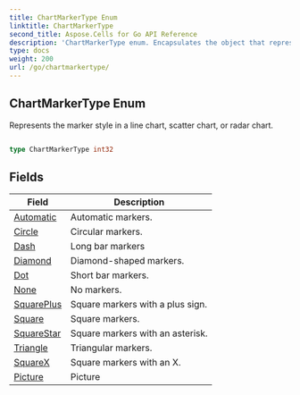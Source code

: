 ```yaml
---
title: ChartMarkerType Enum 
linktitle: ChartMarkerType
second_title: Aspose.Cells for Go API Reference
description: 'ChartMarkerType enum. Encapsulates the object that represents chartmarkertype in Go.'
type: docs
weight: 200
url: /go/chartmarkertype/
---
```


## ChartMarkerType Enum

Represents the marker style in a line chart, scatter chart, or radar chart.

```go

type ChartMarkerType int32


```

## Fields

| Field | Description |
| --- | --- |
|[Automatic](./automatic/) | Automatic markers. | 
|[Circle](./circle/) | Circular markers. | 
|[Dash](./dash/) | Long bar markers | 
|[Diamond](./diamond/) | Diamond-shaped markers. | 
|[Dot](./dot/) | Short bar markers. | 
|[None](./none/) | No markers. | 
|[SquarePlus](./squareplus/) | Square markers with a plus sign. | 
|[Square](./square/) | Square markers. | 
|[SquareStar](./squarestar/) | Square markers with an asterisk. | 
|[Triangle](./triangle/) | Triangular markers. | 
|[SquareX](./squarex/) | Square markers with an X. | 
|[Picture](./picture/) | Picture | 
